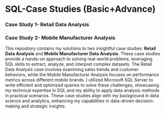 # SQL-Case Studies (Basic+Advance)

### Case Study 1- Retail Data Analysis
### Case Study 2- Mobile Manufacturer Analysis
This repository contains my solutions to two insightful case studies: **Retail Data Analysis** and **Mobile Manufacturer Data Analysis**. These case studies provide a hands-on approach to solving real-world problems, leveraging SQL skills to extract, analyze, and interpret complex datasets. The Retail Data Analysis case involves examining sales trends and customer behaviors, while the Mobile Manufacturer Analysis focuses on performance metrics across different mobile brands. I utilized Microsoft SQL Server to write efficient and optimized queries to solve these challenges, showcasing my technical expertise in SQL and my ability to apply data analysis methods in practical scenarios. These case studies align with my background in data science and analytics, enhancing my capabilities in data-driven decision-making and strategic insights.
